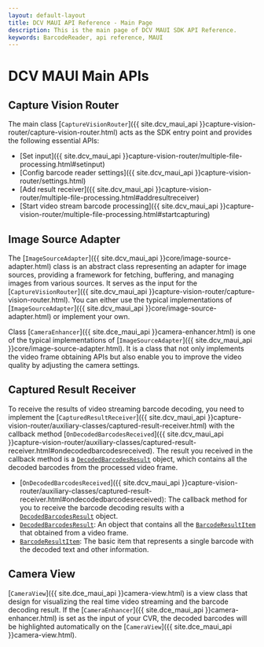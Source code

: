 ```yaml
---
layout: default-layout
title: DCV MAUI API Reference - Main Page
description: This is the main page of DCV MAUI SDK API Reference.
keywords: BarcodeReader, api reference, MAUI
---
```


# DCV MAUI Main APIs

## Capture Vision Router

The main class [`CaptureVisionRouter`]({{ site.dcv_maui_api }}capture-vision-router/capture-vision-router.html) acts as the SDK entry point and provides the following essential APIs:

- [Set input]({{ site.dcv_maui_api }}capture-vision-router/multiple-file-processing.html#setinput)
- [Config barcode reader settings]({{ site.dcv_maui_api }}capture-vision-router/settings.html)
- [Add result receiver]({{ site.dcv_maui_api }}capture-vision-router/multiple-file-processing.html#addresultreceiver)
- [Start video stream barcode processing]({{ site.dcv_maui_api }}capture-vision-router/multiple-file-processing.html#startcapturing)

## Image Source Adapter

The [`ImageSourceAdapter`]({{ site.dcv_maui_api }}core/image-source-adapter.html) class is an abstract class representing an adapter for image sources, providing a framework for fetching, buffering, and managing images from various sources. It serves as the input for the [`CaptureVisionRouter`]({{ site.dcv_maui_api }}capture-vision-router/capture-vision-router.html). You can either use the typical implementations of [`ImageSourceAdapter`]({{ site.dcv_maui_api }}core/image-source-adapter.html) or implement your own.

Class [`CameraEnhancer`]({{ site.dce_maui_api }}camera-enhancer.html) is one of the typical implementations of [`ImageSourceAdapter`]({{ site.dcv_maui_api }}core/image-source-adapter.html). It is a class that not only implements the video frame obtaining APIs but also enable you to improve the video quality by adjusting the camera settings.

## Captured Result Receiver

To receive the results of video streaming barcode decoding, you need to implement the [`CapturedResultReceiver`]({{ site.dcv_maui_api }}capture-vision-router/auxiliary-classes/captured-result-receiver.html) with the callback method [`OnDecodedBarcodesReceived`]({{ site.dcv_maui_api }}capture-vision-router/auxiliary-classes/captured-result-receiver.html#ondecodedbarcodesreceived). The result you received in the callback method is a [`DecodedBarcodesResult`](decoded-barcodes-result.md) object, which contains all the decoded barcodes from the processed video frame.

- [`OnDecodedBarcodesReceived`]({{ site.dcv_maui_api }}capture-vision-router/auxiliary-classes/captured-result-receiver.html#ondecodedbarcodesreceived): The callback method for you to receive the barcode decoding results with a [`DecodedBarcodesResult`](decoded-barcodes-result.md) object.
- [`DecodedBarcodesResult`](decoded-barcodes-result.md): An object that contains all the [`BarcodeResultItem`](barcode-result-item.md) that obtained from a video frame.
- [`BarcodeResultItem`](barcode-result-item.md): The basic item that represents a single barcode with the decoded text and other information.

## Camera View

[`CameraView`]({{ site.dce_maui_api }}camera-view.html) is a view class that design for visualizing the real time video streaming and the barcode decoding result. If the [`CameraEnhancer`]({{ site.dce_maui_api }}camera-enhancer.html) is set as the input of your CVR, the decoded barcodes will be highlighted automatically on the [`CameraView`]({{ site.dce_maui_api }}camera-view.html).
